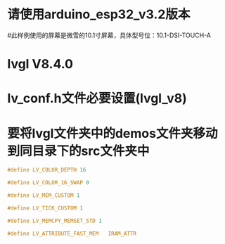 # 请使用arduino_esp32_v3.2版本
#此样例使用的屏幕是微雪的10.1寸屏幕，具体型号位：10.1-DSI-TOUCH-A

# lvgl V8.4.0

# lv_conf.h文件必要设置(lvgl_v8)
# 要将lvgl文件夹中的demos文件夹移动到同目录下的src文件夹中

```c
#define LV_COLOR_DEPTH 16

#define LV_COLOR_16_SWAP 0

#define LV_MEM_CUSTOM 1

#define LV_TICK_CUSTOM 1

#define LV_MEMCPY_MEMSET_STD 1

#define LV_ATTRIBUTE_FAST_MEM   IRAM_ATTR
```
